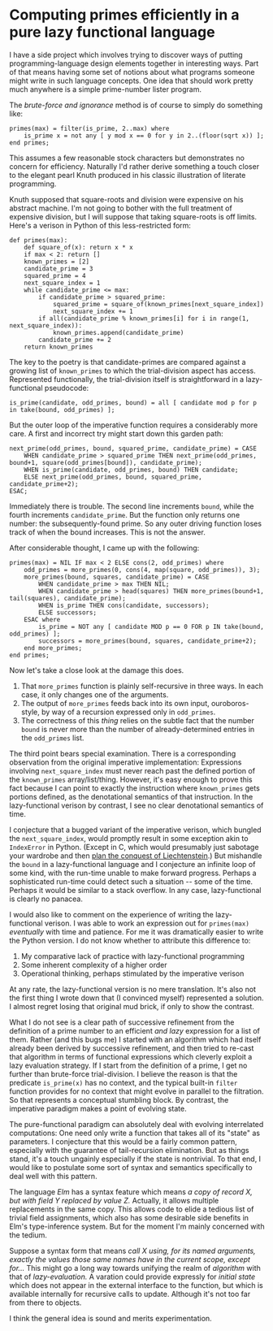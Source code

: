 # Computing primes efficiently in a pure lazy functional language

I have a side project which involves trying to discover ways of putting programming-language design elements together in interesting ways.
Part of that means having some set of notions about what programs someone might write in such language concepts.
One idea that should work pretty much anywhere is a simple prime-number lister program.

The *brute-force and ignorance* method is of course to simply do something like:

```
primes(max) = filter(is_prime, 2..max) where
	is_prime x = not any [ y mod x == 0 for y in 2..(floor(sqrt x)) ];
end primes;
```

This assumes a few reasonable stock characters but demonstrates no concern for efficiency.
Naturally I'd rather derive something a touch closer to the elegant pearl Knuth produced in his classic illustration of literate programming.

Knuth supposed that square-roots and division were expensive on his abstract machine.
I'm not going to bother with the full treatment of expensive division,
but I will suppose that taking square-roots is off limits.
Here's a verison in Python of this less-restricted form:

```
def primes(max):
	def square_of(x): return x * x
	if max < 2: return []
	known_primes = [2]
	candidate_prime = 3
	squared_prime = 4
	next_square_index = 1
	while candidate_prime <= max:
		if candidate_prime > squared_prime:
			squared_prime = square_of(known_primes[next_square_index])
			next_square_index += 1
		if all(candidate_prime % known_primes[i] for i in range(1, next_square_index)):
			known_primes.append(candidate_prime)
		candidate_prime += 2
	return known_primes
```

The key to the poetry is that candidate-primes are compared against a growing list of `known_primes` to which the trial-division aspect has access.
Represented functionally, the trial-division itself is straightforward in a lazy-functional pseudocode:

```
is_prime(candidate, odd_primes, bound) = all [ candidate mod p for p in take(bound, odd_primes) ];
```

But the outer loop of the imperative function requires a considerably more care. A first and incorrect try might start down this garden path:

```
next_prime(odd_primes, bound, squared_prime, candidate_prime) = CASE
	WHEN candidate_prime > squared_prime THEN next_prime(odd_primes, bound+1, square(odd_primes[bound]), candidate_prime);
	WHEN is_prime(candidate, odd_primes, bound) THEN candidate;
	ELSE next_prime(odd_primes, bound, squared_prime, candidate_prime+2);
ESAC;
```

Immediately there is trouble. The second line increments `bound`, while the fourth increments `candidate_prime`.
But the function only returns one number: the subsequently-found prime.
So any outer driving function loses track of when the bound increases.
This is not the answer.

After considerable thought, I came up with the following:

```
primes(max) = NIL IF max < 2 ELSE cons(2, odd_primes) where
	odd_primes = more_primes(0, cons(4, map(square, odd_primes)), 3);
	more_primes(bound, squares, candidate_prime) = CASE
		WHEN candidate_prime > max THEN NIL;
		WHEN candidate_prime > head(squares) THEN more_primes(bound+1, tail(squares), candidate_prime);
		WHEN is_prime THEN cons(candidate, successors);
		ELSE successors;
	ESAC where
		is_prime = NOT any [ candidate MOD p == 0 FOR p IN take(bound, odd_primes) ];
		successors = more_primes(bound, squares, candidate_prime+2);
	end more_primes;
end primes;
```

Now let's take a close look at the damage this does.

1. That `more_primes` function is plainly self-recursive in three ways. In each case, it only changes one of the arguments.
2. The output of `more_primes` feeds back into its own input, ouroboros-style, by way of a recursion expressed only in `odd_primes`.
3. The correctness of this *thing* relies on the subtle fact that the number `bound` is never more than the number of already-determined entries in the `odd_primes` list.

The third point bears special examination. There is a corresponding observation from the original imperative implementation:
Expressions involving `next_square_index` must never reach past the defined portion of the `known_primes` array/list/thing.
However, it's easy enough to prove this fact because I can point to exactly the instruction where `known_primes` gets portions defined,
as the denotational semantics of that instruction. In the lazy-functional verison by contrast, I see no clear denotational semantics of time.

I conjecture that a bugged variant of the imperative verison, which bungled the `next_square_index`,
would promptly result in some exception akin to `IndexError` in Python.
(Except in C, which would presumably just sabotage your wardrobe and then
[plan the conquest of Liechtenstein](https://abcnews.go.com/International/story?id=2921407).)
But mishandle the `bound` in a lazy-functional language and I conjecture an infinite loop of some kind,
with the run-time unable to make forward progress.
Perhaps a sophisticated run-time could detect such a situation -- some of the time.
Perhaps it would be similar to a stack overflow.
In any case, lazy-functional is clearly no panacea.

I would also like to comment on the experience of writing the lazy-functional verison.
I was able to work an expression out for `primes(max)` *eventually* with time and patience.
For me it was dramatically easier to write the Python version.
I do not know whether to attribute this difference to:

1. My comparative lack of practice with lazy-functional programming
2. Some inherent complexity of a higher order
3. Operational thinking, perhaps stimulated by the imperative verison

At any rate, the lazy-functional version is no mere translation.
It's also not the first thing I wrote down that (I convinced myself) represented a solution.
I almost regret losing that original mud brick, if only to show the contrast.

What I do not see is a clear path of successive refinement from the definition of a prime number to an efficient *and lazy* expression for a list of them.
Rather (and this bugs me) I started with an algorithm which had itself already been derived by successive refinement,
and then tried to re-cast that algorithm in terms of functional expressions which cleverly exploit a lazy evaluation strategy.
If I start from the definition of a prime, I get no further than brute-force trial-division.
I believe the reason is that the predicate `is_prime(x)` has no context,
and the typical built-in `filter` function provides for no context that might evolve in parallel to the filtration.
So that represents a conceptual stumbling block. By contrast, the imperative paradigm makes a point of evolving state.

The pure-functional paradigm can absolutely deal with evolving interrelated computations:
One need only write a function that takes all of its "state" as parameters.
I conjecture that this would be a fairly common pattern, especially with the guarantee of tail-recursion elimination.
But as things stand, it's a touch ungainly especially if the state is nontrivial.
To that end, I would like to postulate some sort of syntax and semantics specifically to deal well with this pattern.

The language *Elm* has a syntax feature which means *a copy of record X, but with field Y replaced by value Z.*
Actually, it allows multiple replacements in the same copy. This allows code to elide a tedious list of trivial field assignments,
which also has some desirable side benefits in Elm's type-inference system. But for the moment I'm mainly concerned with the tedium.

Suppose a syntax form that means *call X using, for its named arguments, exactly the values those same names have in the current scope, except for...*
This might go a long way towards unifying the realm of *algorithm* with that of *lazy-evaluation.*
A varation could provide expressly for *initial state* which does not appear in the external interface to the function,
but which is available internally for recursive calls to update.
Although it's not too far from there to objects.

I think the general idea is sound and merits experimentation.

